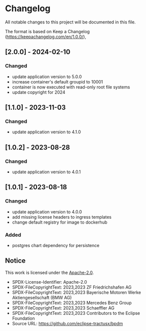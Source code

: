 # Changelog

All notable changes to this project will be documented in this file.

The format is based on Keep a Changelog (https://keepachangelog.com/en/1.0.0/),

## [2.0.0] - 2024-02-10

### Changed

- update application version to 5.0.0
- increase container's default groupid to 10001
- container is now executed with read-only root file systems
- update copyright for 2024

## [1.1.0] - 2023-11-03

### Changed

- update application version to 4.1.0

## [1.0.2] - 2023-08-28

### Changed

- update application version to 4.0.1

## [1.0.1] - 2023-08-18

### Changed

- update application version to 4.0.0
- add missing license headers to ingress templates
- change default registry for image to dockerhub

### Added

- postgres chart dependency for persistence

## Notice

This work is licensed under the [Apache-2.0](https://www.apache.org/licenses/LICENSE-2.0).

- SPDX-License-Identifier: Apache-2.0
- SPDX-FileCopyrightText: 2023,2023 ZF Friedrichshafen AG
- SPDX-FileCopyrightText: 2023,2023 Bayerische Motoren Werke Aktiengesellschaft (BMW AG)
- SPDX-FileCopyrightText: 2023,2023 Mercedes Benz Group
- SPDX-FileCopyrightText: 2023,2023 Schaeffler AG
- SPDX-FileCopyrightText: 2023,2023 Contributors to the Eclipse Foundation
- Source URL: https://github.com/eclipse-tractusx/bpdm
